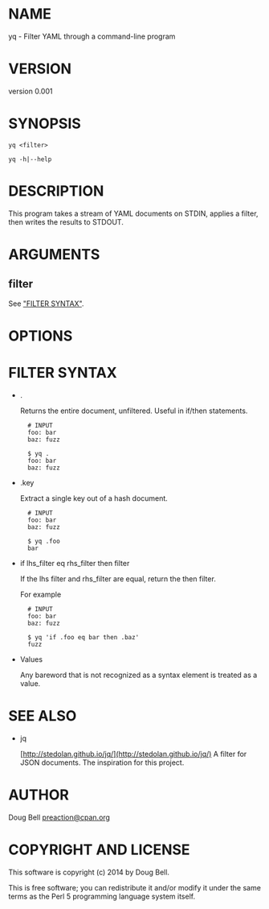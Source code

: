 # NAME

yq - Filter YAML through a command-line program

# VERSION

version 0.001

# SYNOPSIS

    yq <filter>

    yq -h|--help

# DESCRIPTION

This program takes a stream of YAML documents on STDIN, applies a filter, then
writes the results to STDOUT.

# ARGUMENTS

## filter

See ["FILTER SYNTAX"](#filter-syntax).

# OPTIONS

# FILTER SYNTAX

- .

    Returns the entire document, unfiltered. Useful in if/then statements.

        # INPUT
        foo: bar
        baz: fuzz

        $ yq .
        foo: bar
        baz: fuzz

- .key

    Extract a single key out of a hash document.

        # INPUT
        foo: bar
        baz: fuzz

        $ yq .foo
        bar

- if lhs\_filter eq rhs\_filter then filter

    If the lhs filter and rhs\_filter are equal, return the then filter.

    For example

        # INPUT
        foo: bar
        baz: fuzz

        $ yq 'if .foo eq bar then .baz'
        fuzz

- Values

    Any bareword that is not recognized as a syntax element is treated
    as a value.

# SEE ALSO

- jq

    [http://stedolan.github.io/jq/](http://stedolan.github.io/jq/) A filter for JSON documents. The inspiration
    for this project.

# AUTHOR

Doug Bell <preaction@cpan.org>

# COPYRIGHT AND LICENSE

This software is copyright (c) 2014 by Doug Bell.

This is free software; you can redistribute it and/or modify it under
the same terms as the Perl 5 programming language system itself.
